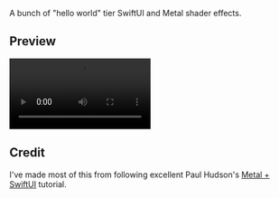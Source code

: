 A bunch of "hello world" tier SwiftUI and Metal shader effects.

## Preview

<video src="https://github.com/user-attachments/assets/0c1f54e9-bbbc-4b8a-8e22-3281297d5953" width="250"></video>

## Credit

I've made most of this from following excellent Paul Hudson's [Metal + SwiftUI](https://www.youtube.com/watch?v=EgzWwgRpUuw) tutorial.
